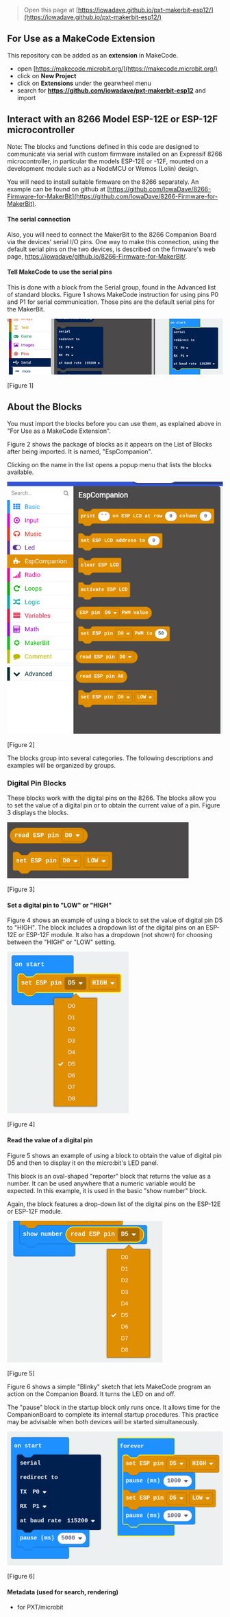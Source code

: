 > Open this page at [https://iowadave.github.io/pxt-makerbit-esp12/](https://iowadave.github.io/pxt-makerbit-esp12/)

## For Use as a MakeCode Extension

This repository can be added as an **extension** in MakeCode.

* open [https://makecode.microbit.org/](https://makecode.microbit.org/)
* click on **New Project**
* click on **Extensions** under the gearwheel menu
* search for **https://github.com/iowadave/pxt-makerbit-esp12** and import

## Interact with an 8266 Model ESP-12E or ESP-12F microcontroller

Note: The blocks and functions defined in this code are designed to communicate via serial with custom firmware installed on an Expressif 8266 microcontroller, in particular the models ESP-12E or -12F, mounted on a development module such as a NodeMCU or Wemos (Lolin) design.

You will need to install suitable firmware on the 8266 separately. An example can be found on github at [https://github.com/IowaDave/8266-Firmware-for-MakerBit](https://github.com/IowaDave/8266-Firmware-for-MakerBit).

#### The serial connection

Also, you will need to connect the MakerBit to the 8266 Companion Board via the devices' serial I/O pins. One way to make this connection, using the default serial pins on the two devices, is described on the firmware's web page, [https://iowadave/github.io/8266-Firmware-for-MakerBit/](https://iowadave/github.io/8266-Firmware-for-MakerBit/).


#### Tell MakeCode to use the serial pins 

This is done with a block from the Serial group, found in the Advanced list of standard blocks. Figure 1 shows MakeCode instruction for using pins P0 and P1 for serial communication. Those pins are the default serial pins for the MakerBit.

![List of Blocks](https://raw.githubusercontent.com/IowaDave/pxt-makerbit-esp12/master/images/SerialRedirect.png)

[Figure 1]


## About the Blocks

You must import the blocks before you can use them, as explained above in "For Use as a MakeCode Extension".

Figure 2 shows the package of blocks as it appears on the List of Blocks after being imported. It is named, "EspCompanion". 

Clicking on the name in the list opens a popup menu that lists the blocks available.

![List of Blocks](https://raw.githubusercontent.com/IowaDave/pxt-makerbit-esp12/master/images/ListTheBlocks.png)

[Figure 2]

The blocks group into several categories. The following descriptions and examples will be organized by groups.

### Digital Pin Blocks

These blocks work with the digital pins on the 8266. The blocks allow you to set the value of a digital pin or to obtain the current value of a pin. Figure 3 displays the blocks.

![Digital Pin Blocks](https://raw.githubusercontent.com/IowaDave/pxt-makerbit-esp12/master/images/DigitalPins.png)

[Figure 3]

#### Set a digital pin to "LOW" or "HIGH"

Figure 4 shows an example of using a block to set the value of digital pin D5 to "HIGH". The block includes a dropdown list of the digital pins on an ESP-12E or ESP-12F module. It also has a dropdown (not shown) for choosing between the "HIGH" or "LOW" setting.

![Set Digital Pin D5](https://raw.githubusercontent.com/IowaDave/pxt-makerbit-esp12/master/images/SetDigitalPinD5.png)

[Figure 4]

#### Read the value of a digital pin

Figure 5 shows an example of using a block to obtain the value of digital pin D5 and then to display it on the micro:bit's LED panel. 

This block is an oval-shaped "reporter" block that returns the value as a number. It can be used anywhere that a numeric variable would be expected. In this example, it is used in the basic "show number" block.

Again, the block features a drop-down list of the digital pins on the ESP-12E or ESP-12F module.

![Read Digital Pin D5](https://raw.githubusercontent.com/IowaDave/pxt-makerbit-esp12/master/images/ReadDigitalPinD5.png)

[Figure 5]

Figure 6 shows a simple "Blinky" sketch that lets MakeCode program an action on the Companion Board. It turns the LED on and off.

The "pause" block in the startup block only runs once. It allows time for the CompanionBoard to complete its internal startup procedures. This practice may be advisable when both devices will be started simultaneously.

![Read Digital Pin D5](https://raw.githubusercontent.com/IowaDave/pxt-makerbit-esp12/master/images/BlinkySketch.png)

[Figure 6]


#### Metadata (used for search, rendering)

* for PXT/microbit
<script src="https://makecode.com/gh-pages-embed.js"></script><script>makeCodeRender("{{ site.makecode.home_url }}", "{{ site.github.owner_name }}/{{ site.github.repository_name }}");</script>
